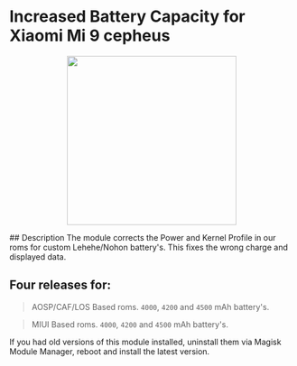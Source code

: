 # Increased Battery Capacity for Xiaomi Mi 9 cepheus  
<p align="center">
<img width="300" height="300" src="https://github.com/PycmShoma/IncreasedBatteryCapacity/blob/main/assets/DeviceInfo.png">
</p>
## Description
The module corrects the Power and Kernel Profile in our roms for custom Lehehe/Nohon battery's.
This fixes the wrong charge and displayed data.

## Four releases for:
> AOSP/CAF/LOS Based roms. `4000`, `4200` and `4500` mAh battery's.

> MIUI Based roms. `4000`, `4200` and `4500` mAh battery's.

If you had old versions of this module installed, uninstall them via Magisk Module Manager, reboot and install the latest version.
